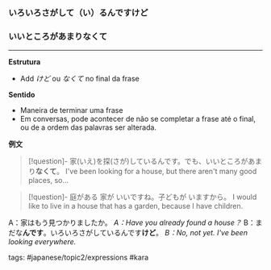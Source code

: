 ### いろいろさがして（い）るんです**けど**
### いいところがあまり**なくて**
---

**Estrutura**
 - Add *けど* ou *なくて* no final da frase

**Sentido**
- Maneira de terminar uma frase
- Em conversas, pode acontecer de não se completar a frase até o final, ou de a ordem das palavras ser alterada. 

**例文**

>[!question]- 家(いえ)を探(さが)しているんです。でも、いいところがあまり**なくて**。
> I've been looking for a house, but there aren't many good places, so…

>[!question]- 庭がある 家が いいですね。子どもが いますから。
>I would like to live in a house that has a garden, because I have children.

A：家はもう見つかりましたか。
*A：Have you already found a house？*
B：まだな**んです**。いろいろさがしているんです**けど**。
*B：No, not yet. I've been looking everywhere.*

tags: #japanese/topic2/expressions #kara 